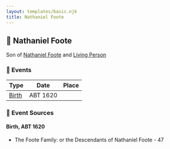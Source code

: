 ```yaml
---
layout: templates/basic.njk
title: Nathaniel Foote
---
```

## 🔵 Nathaniel Foote

Son of [Nathaniel Foote](/people/6/64098820) and [Living Person](/people/7/77201280)

### 📆 Events

Type | Date | Place
------ | ------ | ------
[Birth](#event-0) | ABT 1620 |

### 📰 Event Sources

#### <a id="event-0"></a> Birth, ABT 1620
* The Foote Family: or the Descendants of Nathaniel Foote  - 47